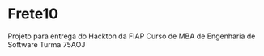 # Frete10
Projeto para entrega do Hackton da FIAP Curso de MBA de Engenharia de Software Turma 75AOJ
